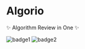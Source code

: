 # Algorio
✨ Algorithm Review in One ✨


![badge1](https://img.shields.io/github/workflow/status/SWIDX/Algorio-Backend/Test?label=Test&logo=github&style=flat-square)
![badge2](https://img.shields.io/github/workflow/status/SWIDX/Algorio-Backend/Build%20%26%20Deploy?label=Build%20%26%20Deploy&logo=github&style=flat-square)
